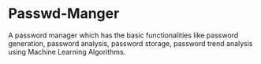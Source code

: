 # Passwd-Manger
A password manager which has the basic functionalities like password generation, password analysis, password storage, password trend analysis using Machine Learning Algorithms.
